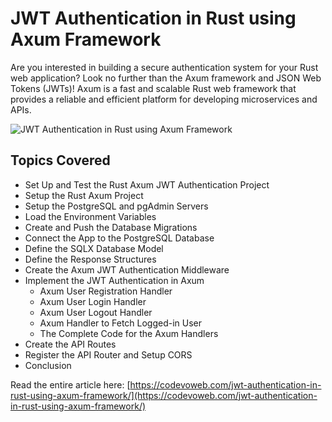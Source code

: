 # JWT Authentication in Rust using Axum Framework

Are you interested in building a secure authentication system for your Rust web application? Look no further than the Axum framework and JSON Web Tokens (JWTs)!  Axum is a fast and scalable Rust web framework that provides a reliable and efficient platform for developing microservices and APIs.

![JWT Authentication in Rust using Axum Framework](https://codevoweb.com/wp-content/uploads/2023/04/JWT-Authentication-in-Rust-using-Axum-Framework.webp)

## Topics Covered

- Set Up and Test the Rust Axum JWT Authentication Project
- Setup the Rust Axum Project
- Setup the PostgreSQL and pgAdmin Servers
- Load the Environment Variables
- Create and Push the Database Migrations
- Connect the App to the PostgreSQL Database
- Define the SQLX Database Model
- Define the Response Structures
- Create the Axum JWT Authentication Middleware
- Implement the JWT Authentication in Axum
    - Axum User Registration Handler
    - Axum User Login Handler
    - Axum User Logout Handler
    - Axum Handler to Fetch Logged-in User
    - The Complete Code for the Axum Handlers
- Create the API Routes
- Register the API Router and Setup CORS
- Conclusion


Read the entire article here: [https://codevoweb.com/jwt-authentication-in-rust-using-axum-framework/](https://codevoweb.com/jwt-authentication-in-rust-using-axum-framework/)

